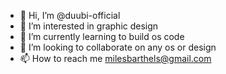 - 👋 Hi, I’m @duubi-official
- 👀 I’m interested in graphic design 
- 🌱 I’m currently learning to build os code
- 💞️ I’m looking to collaborate on any os or design
- 📫 How to reach me milesbarthels@gmail.com

<!---
duubi-official/duubi-official is a ✨ special ✨ repository because its `README.md` (this file) appears on your GitHub profile.
You can click the Preview link to take a look at your changes.
--->

